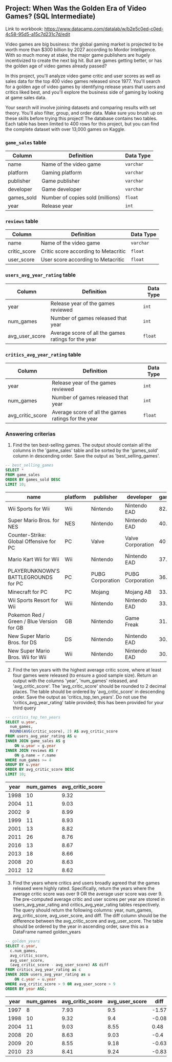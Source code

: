 ## Project: When Was the Golden Era of Video Games? (SQL Intermediate)

Link to workbook: https://www.datacamp.com/datalab/w/b2e5c0ed-c0ed-4c58-95d5-a15c7d231c7d/edit

Video games are big business: the global gaming market is projected to be worth more than $300 billion by 2027 according to Mordor Intelligence. With so much money at stake, the major game publishers are hugely incentivized to create the next big hit. But are games getting better, or has the golden age of video games already passed?

In this project, you'll analyze video game critic and user scores as well as sales data for the top 400 video games released since 1977. You'll search for a golden age of video games by identifying release years that users and critics liked best, and you'll explore the business side of gaming by looking at game sales data.

Your search will involve joining datasets and comparing results with set theory. You'll also filter, group, and order data. Make sure you brush up on these skills before trying this project! The database contains two tables. Each table has been limited to 400 rows for this project, but you can find the complete dataset with over 13,000 games on Kaggle.

### `game_sales` table

| Column | Definition | Data Type |
|-|-|-|  
|name|Name of the video game|`varchar`|
|platform|Gaming platform|`varchar`|
|publisher|Game publisher|`varchar`|
|developer|Game developer|`varchar`|
|games_sold|Number of copies sold (millions)|`float`|
|year|Release year|`int`|

### `reviews` table

| Column | Definition | Data Type |
|-|-|-|
|name|Name of the video game|`varchar`|  
|critic_score|Critic score according to Metacritic|`float`|
|user_score|User score according to Metacritic|`float`|


### `users_avg_year_rating` table

| Column | Definition | Data Type |
|-|-|-|
|year| Release year of the games reviewed |`int`|  
|num_games| Number of games released that year |`int`|
|avg_user_score| Average score of all the games ratings for the year |`float`|

### `critics_avg_year_rating` table

| Column | Definition | Data Type |
|-|-|-|
|year| Release year of the games reviewed |`int`|  
|num_games| Number of games released that year |`int`|
|avg_critic_score| Average score of all the games ratings for the year |`float`|

### Answering criterias
1. Find the ten best-selling games. The output should contain all the columns in the 'game_sales' table and be sorted by the 'games_sold' column in descending order. Save the output as 'best_selling_games'.

```sql
-- best_selling_games
SELECT *
FROM game_sales
ORDER BY games_sold DESC
LIMIT 10;
```

| name                                     | platform | publisher          | developer         | games_sold | year |
|------------------------------------------|----------|--------------------|-------------------|------------|------|
| Wii Sports for Wii                       | Wii      | Nintendo           | Nintendo EAD      | 82.9       | 2006 |
| Super Mario Bros. for NES                | NES      | Nintendo           | Nintendo EAD      | 40.24      | 1985 |
| Counter-Strike: Global Offensive for PC  | PC       | Valve              | Valve Corporation | 40         | 2012 |
| Mario Kart Wii for Wii                   | Wii      | Nintendo           | Nintendo EAD      | 37.32      | 2008 |
| PLAYERUNKNOWN'S BATTLEGROUNDS for PC     | PC       | PUBG Corporation   | PUBG Corporation  | 36.6       | 2017 |
| Minecraft for PC                         | PC       | Mojang             | Mojang AB         | 33.15      | 2010 |
| Wii Sports Resort for Wii                | Wii      | Nintendo           | Nintendo EAD      | 33.13      | 2009 |
| Pokemon Red / Green / Blue Version for GB| GB       | Nintendo           | Game Freak        | 31.38      | 1998 |
| New Super Mario Bros. for DS             | DS       | Nintendo           | Nintendo EAD      | 30.8       | 2006 |
| New Super Mario Bros. Wii for Wii        | Wii      | Nintendo           | Nintendo EAD      | 30.3       | 2009 |


2. Find the ten years with the highest average critic score, where at least four games were released (to ensure a good sample size). Return an output with the columns 'year', 'num_games' released, and 'avg_critic_score'. The 'avg_critic_score' should be rounded to 2 decimal places. The table should be ordered by 'avg_critic_score' in descending order. Save the output as 'critics_top_ten_years'. Do not use the 'critics_avg_year_rating' table provided; this has been provided for your third query

```sql
-- critics_top_ten_years
SELECT u.year,
  num_games,
  ROUND(AVG(critic_score), 2) AS avg_critic_score
FROM users_avg_year_rating AS u
INNER JOIN game_sales AS g
	ON u.year = g.year
INNER JOIN reviews AS r
	ON g.name = r.name
WHERE num_games >= 4
GROUP BY u.year
ORDER BY avg_critic_score DESC
LIMIT 10;
```

| year | num_games | avg_critic_score |
|------|-----------|------------------|
| 1998 | 10        | 9.32             |
| 2004 | 11        | 9.03             |
| 2002 | 9         | 8.99             |
| 1999 | 11        | 8.93             |
| 2001 | 13        | 8.82             |
| 2011 | 26        | 8.76             |
| 2016 | 13        | 8.67             |
| 2013 | 18        | 8.66             |
| 2008 | 20        | 8.63             |
| 2012 | 12        | 8.62             |


3. Find the years where critics and users broadly agreed that the games released were highly rated. Specifically, return the years where the average critic score was over 9 OR the average user score was over 9. The pre-computed average critic and user scores per year are stored in users_avg_year_rating and critics_avg_year_rating tables respectively. The query should return the following columns: year, num_games, avg_critic_score, avg_user_score, and diff. The diff column should be the difference between the avg_critic_score and avg_user_score. The table should be ordered by the year in ascending order, save this as a DataFrame named golden_years

```sql
-- golden_years
SELECT c.year,
  c.num_games,
  avg_critic_score,
  avg_user_score,
  (avg_critic_score - avg_user_score) AS diff
FROM critics_avg_year_rating as c
INNER JOIN users_avg_year_rating as u
	ON c.year = u.year
WHERE avg_critic_score > 9 OR avg_user_score > 9
ORDER BY year ASC;
```

| year | num_games | avg_critic_score | avg_user_score | diff  |
|------|-----------|------------------|----------------|-------|
| 1997 | 8         | 7.93             | 9.5            | -1.57 |
| 1998 | 10        | 9.32             | 9.4            | -0.08 |
| 2004 | 11        | 9.03             | 8.55           | 0.48  |
| 2008 | 20        | 8.63             | 9.03           | -0.4  |
| 2009 | 20        | 8.55             | 9.18           | -0.63 |
| 2010 | 23        | 8.41             | 9.24           | -0.83 |
